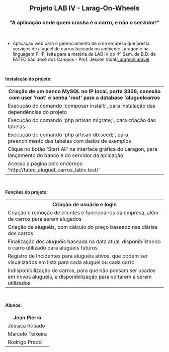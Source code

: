 <h2 align="center">Projeto LAB IV - Larag-On-Wheels</h2>
<h3 align="center"> "A aplicação onde quem crasha é o carro, e não o servidor!"</h3>
<br>
<ul>
	<li>Aplicação web para o gerenciamento de uma empresa que presta serviços de aluguel de carros baseada no ambiente Laragon e na linguagem PHP, feita para a matéria de LAB IV do 4º Sem. de B.D. da FATEC São José dos Campos - Prof. Jessen Vidal.<a href="https://laragon.org" target="_blank">Laragon</a><a href="https://laravel.com" target="_blank">Laravel</a>
	</li>
</ul>
<br>
<p><strong>Instalação do projeto:</strong></p>
<table>
	<tr>
		<th>Criação de um banco MySQL no IP local, porta 3306, conexão com user 'root' e senha 'root' para a database 'aluguelcarros</th>
	</tr>
	<tr>
		<td>Execução do comando 'composer install:', para instalação das dependências do projeto</td>
	</tr>
	<tr>
		<td>Execução do comando 'php artisan migrate;', para criação das tabelas</td>
	</tr>
	<tr>
		<td>Execução do comando 'php artisan db:seed;', para preenchimento das tabelas com dados de exemplos </td>
	</tr>
	<tr>
		<td>Clique no botão 'Start All' na interface gráfica do Laragon, para lançamento do banco e do servidor da aplicação</td>
	</tr>
	<tr>
		<td>Acesso à página pelo endereço 'http://fatec_aluguel_carros_labiv.test/'</td>
	</tr>
	
</table>
<br>
<p><strong>Funções do projeto:</strong></p>
<table>
	<tr>
		<th>Criação de usuário e login</th>
	</tr>
	<tr>
		<td>Criação e remoção de clientes e funcionários da empresa, além de carros para serem alugados</td>
	</tr>
	<tr>
		<td>Criação de aluguéis, com cálculo do preço baseado nas diárias dos carros</td>
	</tr>
	<tr>
		<td>Finalização dos aluguéis baseada na data atual, disponibilizando o carro utilizado para alugúeis futuros</td>
	</tr>
	<tr>
		<td>Registro de Incidentes para aluguéis ativos, que podem ser visualizados em lista para cada aluguel ou cada carro</td>
	</tr>
	<tr>
		<td>Indisponibilização de carros, para que não possam ser usados em novos aluguéis, e disponibilização para voltarem a serem utilizados </td>
	</tr>
</table>
<br>
<p><strong>Alunos:</strong></p>
<table>
	<tr>
		<th>Jean Pierro
	</tr>
	<tr>
		<td>Jéssica Rosado</td>
	</tr>
	<tr>
		<td>Marcelo Teixeira</td>
	</tr>
	<tr>
		<td>Rodrigo Prado</td>
	</tr>
</table>

